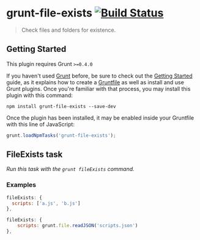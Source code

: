 # grunt-file-exists [![Build Status](https://travis-ci.org/alexeiskachykhin/grunt-file-exists.png?branch=master)](https://travis-ci.org/alexeiskachykhin/grunt-file-exists)

> Check files and folders for existence.



## Getting Started
This plugin requires Grunt `>=0.4.0`

If you haven't used [Grunt](http://gruntjs.com/) before, be sure to check out the [Getting Started](http://gruntjs.com/getting-started) guide, as it explains how to create a [Gruntfile](http://gruntjs.com/sample-gruntfile) as well as install and use Grunt plugins. Once you're familiar with that process, you may install this plugin with this command:

```shell
npm install grunt-file-exists --save-dev
```

Once the plugin has been installed, it may be enabled inside your Gruntfile with this line of JavaScript:

```js
grunt.loadNpmTasks('grunt-file-exists');
```




## FileExists task
_Run this task with the `grunt fileExists` command._

### Examples

```js
fileExists: {
  scripts: ['a.js', 'b.js']
},
```

```js
fileExists: {
	scripts: grunt.file.readJSON('scripts.json')
},
```

